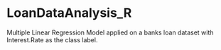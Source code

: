 # LoanDataAnalysis_R
Multiple Linear Regression Model applied on a banks loan dataset with Interest.Rate as the class label.
